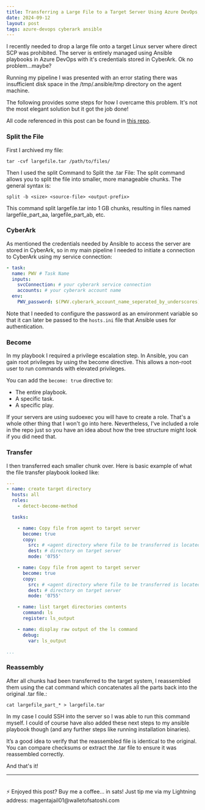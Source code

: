 ```yaml
---
title: Transferring a Large File to a Target Server Using Azure DevOps, CyberArk, and Ansible
date: 2024-09-12
layout: post
tags: azure-devops cyberark ansible
---
```


I recently needed to drop a large file onto a target Linux server where direct SCP was prohibited. The server is entirely managed using Ansible playbooks in Azure DevOps with it's credentials stored in CyberArk. Ok no problem...maybe? 

Running my pipeline I was presented with an error stating there was insufficient disk space in the /tmp/.ansible/tmp directory on the agent machine. 

The following provides some steps for how I overcame this problem. It's not the most elegant solution but it got the job done!

All code referenced in this post can be found in [this repo](https://github.com/gwilkinson01/ansible-devops).

### Split the File

First I archived my file:

`tar -cvf largefile.tar /path/to/files/`

Then I used the split Command to Split the .tar File: The split command allows you to split the file into smaller, more manageable chunks. The general syntax is:

`split -b <size> <source-file> <output-prefix>`

This command split largefile.tar into 1 GB chunks, resulting in files named largefile_part_aa, largefile_part_ab, etc.

### CyberArk

As mentioned the credentials needed by Ansible to access the server are stored in CyberArk, so in my main pipeline I needed to initiate a connection to CyberArk using my service connection:

```yaml
- task:
  name: PWV # Task Name
  inputs:
    svcConnection: # your cyberark service connection
    accounts: # your cyberark account name
  env:
    PWV_password: $(PWV.cyberark_account_name_seperated_by_underscores)
```

Note that I needed to configure the password as an environment variable so that it can later be passed to the `hosts.ini` file that Ansible uses for authentication.

### Become

In my playbook I required a privilege escalation step. In Ansible, you can gain root privileges by using the become directive. This allows a non-root user to run commands with elevated privileges.

You can add the `become: true` directive to:

- The entire playbook.
- A specific task.
- A specific play.

If your servers are using sudoexec you will have to create a role. That's a whole other thing that I won't go into here. Nevertheless, I've included a role in the repo just so you have an idea about how the tree structure might look if you did need that.

### Transfer

I then transferred each smaller chunk over. Here is basic example of what the file transfer playbook looked like: 

```yaml
---
- name: create target directory
  hosts: all
  roles:
    - detect-become-method

  tasks:

    - name: Copy file from agent to target server
      become: true
      copy:
        src: # <agent directory where file to be transferred is located>/largefile_part_aa
        dest: # directory on target server
        mode: '0755'

    - name: Copy file from agent to target server
      become: true
      copy:
        src: # <agent directory where file to be transferred is located>/largefile_part_ab
        dest: # directory on target server
        mode: '0755'

    - name: list target directories contents
      command: ls
      register: ls_output

    - name: display raw output of the ls command
      debug:
        var: ls_output

...
```

### Reassembly

After all chunks had been transferred to the target system, I reassembled them using the cat command which concatenates all the parts back into the original .tar file.:

`cat largefile_part_* > largefile.tar`

In my case I could SSH into the server so I was able to run this command myself. I could of course have also added these next steps to my ansible playbook though (and any further steps like running installation binaries).

It’s a good idea to verify that the reassembled file is identical to the original. You can compare checksums or extract the .tar file to ensure it was reassembled correctly.

And that's it! 

<hr>
<p style="padding-top: 20px;">⚡️ Enjoyed this post? Buy me a coffee… in sats! Just tip me via my Lightning address: magentajail01@walletofsatoshi.com</p>